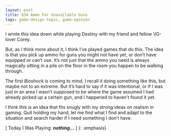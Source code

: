 ```yaml
---
layout: post
title: 834 Ammo For Unavailable Guns
tags: game-design-topic, game-opinion
---
```

I wrote this idea down while playing Destiny with my friend and fellow VG-lover Corey.

But, as I think more about it, I think I’ve played games that do this.  The idea is that you pick up ammo for guns you might not have yet, or don’t have equipped or can’t use.  It’s not just that the ammo you need is always magically sitting in a pile on the floor in the room you happen to be walking through.

 The first *Bioshock* is coming to mind, I recall it doing something like this, but maybe not to an extreme.  But it’s hard to say if it was intentional, or if I was just in an area I wasn’t supposed to be where the game assumed I had already picked up a certain gun, and I happened to haven’t found it yet.

I think this is an idea that fits snugly with my strong ideas on realism in gaming.  Quit holding my hand, let me find what I find and adapt to the situation and search harder if I need something I don’t have.

[ Today I Was Playing: ***nothing...*** ]
{: .emphasis}

